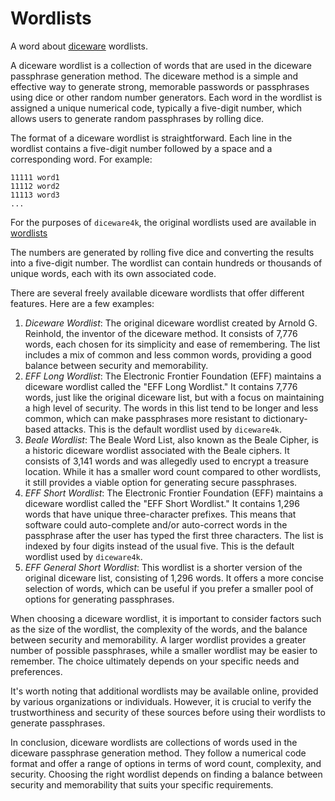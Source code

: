 # Wordlists

A word about [diceware](diceware.md) wordlists.

A diceware wordlist is a collection of words that are used in the diceware
passphrase generation method. The diceware method is a simple and effective way
to generate strong, memorable passwords or passphrases using dice or other
random number generators. Each word in the wordlist is assigned a unique
numerical code, typically a five-digit number, which allows users to generate
random passphrases by rolling dice.

The format of a diceware wordlist is straightforward. Each line in the wordlist
contains a five-digit number followed by a space and a corresponding word. For
example:

```text
11111 word1
11112 word2
11113 word3
...
```

For the purposes of `diceware4k`, the original wordlists used are available in 
[wordlists](wordlists/readme.md)

The numbers are generated by rolling five dice and converting the results into a
five-digit number. The wordlist can contain hundreds or thousands of unique
words, each with its own associated code.

There are several freely available diceware wordlists that offer different
features. Here are a few examples:

1. _Diceware Wordlist_: The original diceware wordlist created by Arnold G. Reinhold, 
   the inventor of the diceware method. It consists of 7,776 words, each chosen for
   its simplicity and ease of remembering. The list includes a mix of common and
   less common words, providing a good balance between security and
   memorability.
2. _EFF Long Wordlist_: The Electronic Frontier Foundation (EFF) maintains a
   diceware wordlist called the "EFF Long Wordlist." It contains 7,776 words,
   just like the original diceware list, but with a focus on maintaining a high
   level of security. The words in this list tend to be longer and less common,
   which can make passphrases more resistant to dictionary-based attacks. This
   is the default wordlist used by `diceware4k`.
3. _Beale Wordlist_: The Beale Word List, also known as the Beale Cipher, is a
   historic diceware wordlist associated with the Beale ciphers. It consists of
   3,141 words and was allegedly used to encrypt a treasure location. While it
   has a smaller word count compared to other wordlists, it still provides a
   viable option for generating secure passphrases.
4. _EFF Short Wordlist_: The Electronic Frontier Foundation (EFF) maintains a
   diceware wordlist called the "EFF Short Wordlist." It contains 1,296 words
   that have unique three-character prefixes. This means that software could
   auto-complete and/or auto-correct words in the passphrase after the user has
   typed the first three characters. The list is indexed by four digits instead
   of the usual five. This is the default wordlist used by `diceware4k`.
5. _EFF General Short Wordlist_: This wordlist is a shorter version of the original
   diceware list, consisting of 1,296 words. It offers a more concise selection
   of words, which can be useful if you prefer a smaller pool of options for
   generating passphrases.

When choosing a diceware wordlist, it is important to consider factors such as
the size of the wordlist, the complexity of the words, and the balance between
security and memorability. A larger wordlist provides a greater number of
possible passphrases, while a smaller wordlist may be easier to remember. The
choice ultimately depends on your specific needs and preferences.

It's worth noting that additional wordlists may be available online, provided by
various organizations or individuals. However, it is crucial to verify the
trustworthiness and security of these sources before using their wordlists to
generate passphrases.

In conclusion, diceware wordlists are collections of words used in the diceware
passphrase generation method. They follow a numerical code format and offer a
range of options in terms of word count, complexity, and security. Choosing the
right wordlist depends on finding a balance between security and memorability
that suits your specific requirements.
